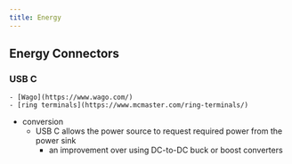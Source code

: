 ```yaml
---
title: Energy
---
```


## Energy Connectors
### USB C
    - [Wago](https://www.wago.com/)
    - [ring terminals](https://www.mcmaster.com/ring-terminals/)
- conversion
    - USB C allows the power source to request required power from the power sink
        - an improvement over using DC-to-DC buck or boost converters
